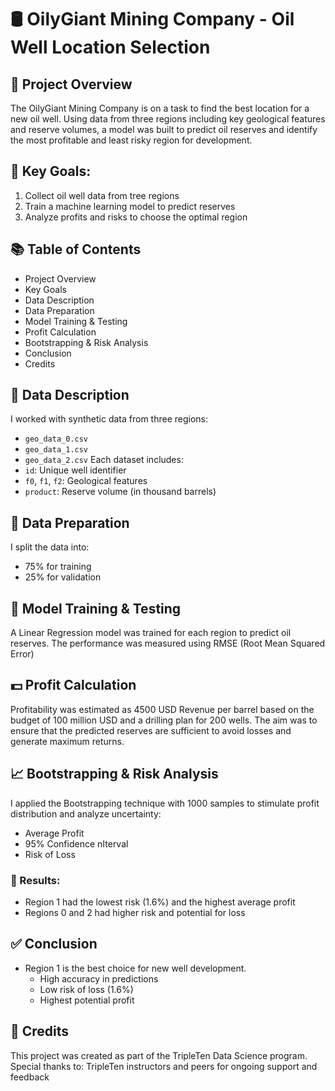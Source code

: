 # 🛢️ OilyGiant Mining Company - Oil Well Location Selection

## 📌 Project Overview
The OilyGiant Mining Company is on a task to find the best location for a new oil well. Using data from three regions including key geological features and reserve volumes, a model was built to predict oil reserves and identify the most profitable and least risky region for development. 

## 🎯 Key Goals:
1. Collect oil well data from tree regions
2. Train a machine learning model to predict reserves
3. Analyze profits and risks to choose the optimal region

## 📚 Table of Contents
- Project Overview
- Key Goals
- Data Description
- Data Preparation
- Model Training & Testing
- Profit Calculation
- Bootstrapping & Risk Analysis
- Conclusion
- Credits

## 🧾 Data Description
I worked with synthetic data from three regions:
- `geo_data_0.csv`
- `geo_data_1.csv`
- `geo_data_2.csv`
Each dataset includes:
- `id`: Unique well identifier
- `f0`, `f1`, `f2`: Geological features
- `product`: Reserve volume (in thousand barrels)

## 🧹 Data Preparation
I split the data into:
- 75% for training
- 25% for validation

## 🧠 Model Training & Testing
A Linear Regression model was trained for each region to predict oil reserves. The performance was measured using RMSE (Root Mean Squared Error)

## 💵 Profit Calculation
Profitability was estimated as 4500 USD Revenue per barrel based on the budget of 100 million USD and a drilling plan for 200 wells. 
The aim was to ensure that the predicted reserves are sufficient to avoid losses and generate maximum returns. 

## 📈 Bootstrapping & Risk Analysis
I applied the Bootstrapping technique with 1000 samples to stimulate profit distribution and analyze uncertainty:
- Average Profit
- 95% Confidence nIterval
- Risk of Loss

### 🧾 Results:
- Region 1 had the lowest risk (1.6%) and the highest average profit
- Regions 0 and 2 had higher risk and potential for loss

## ✅ Conclusion
- Region 1 is the best choice for new well development. 
   -  High accuracy in predictions
   -  Low risk of loss (1.6%)
   -  Highest potential profit

## 🤝 Credits
This project was created as part of the TripleTen Data Science program. Special thanks to: TripleTen instructors and peers for ongoing support and feedback

